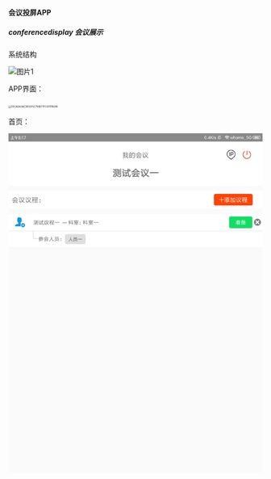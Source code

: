 #### 会议投屏APP
##### conferencedisplay 会议展示

系统结构

![图片1](C:\Users\Evloution_\android_space\android_elink_space\conferencedisplay\images\图片1.png)



APP界面：

<img src="C:\Users\Evloution_\android_space\android_elink_space\conferencedisplay\images\D5CADA3AC3B32F5C799E77FC8701B286.png" alt="D5CADA3AC3B32F5C799E77FC8701B286" style="zoom:33%;" />



首页：

![]( https://github.com/Evloution/android-conferencedisplay/blob/master/images/2119F2B39F89DDBF17A44026E63C04E7.png )





